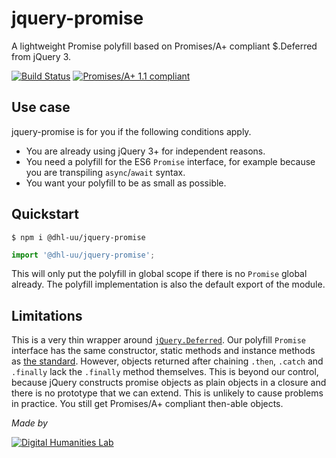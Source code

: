 # jquery-promise

A lightweight Promise polyfill based on Promises/A+ compliant $.Deferred from jQuery 3.

[![Build Status](https://travis-ci.com/UUDigitalHumanitieslab/jquery-promise.svg?branch=develop)](https://travis-ci.com/UUDigitalHumanitieslab/jquery-promise) [![Promises/A+ 1.1 compliant](https://promisesaplus.com/assets/logo-small.png)](https://promisesaplus.com/)


## Use case

jquery-promise is for you if the following conditions apply.

 - You are already using jQuery 3+ for independent reasons.
 - You need a polyfill for the ES6 `Promise` interface, for example because you are transpiling `async`/`await` syntax.
 - You want your polyfill to be as small as possible.


## Quickstart

```console
$ npm i @dhl-uu/jquery-promise
```

```js
import '@dhl-uu/jquery-promise';
```

This will only put the polyfill in global scope if there is no `Promise` global already. The polyfill implementation is also the default export of the module.


## Limitations

This is a very thin wrapper around [`jQuery.Deferred`][2]. Our polyfill `Promise` interface has the same constructor, static methods and instance methods as [the standard][4]. However, objects returned after chaining `.then`, `.catch` and `.finally` lack the `.finally` method themselves. This is beyond our control, because jQuery constructs promise objects as plain objects in a closure and there is no prototype that we can extend. This is unlikely to cause problems in practice. You still get Promises/A+ compliant then-able objects.

[2]: https://api.jquery.com/category/deferred-object/
[4]: https://developer.mozilla.org/en-US/docs/Web/JavaScript/Reference/Global_Objects/Promise


*Made by*

[![Digital Humanities Lab](http://dhstatic.hum.uu.nl/logo-lab/png/dighum-logo.png)](https://dig.hum.uu.nl)
